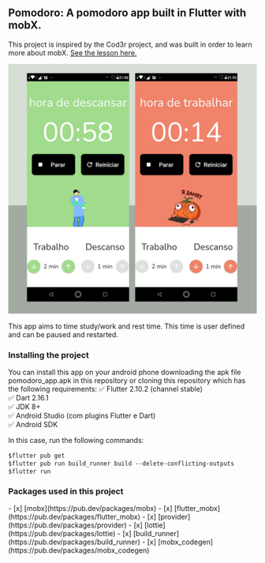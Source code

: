 ## Pomodoro: A pomodoro app built in Flutter with mobX.

This project is inspired by the Cod3r project, and was built in order to learn more about mobX. [See the lesson here.](https://www.youtube.com/watch?v=LeRjIY4n2Vk)

<img src="https://raw.githubusercontent.com/vivianeor/pomodoro_app/master/assets/print_app/1.jpeg">

This app aims to time study/work and rest time. This time is user defined and can be paused and restarted.

<h3>Installing the project</h3>
You can install this app on your android phone downloading the apk file pomodoro_app.apk in this repository or cloning this repository which has the following requirements:
✅ Flutter 2.10.2 (channel stable) <br/>
✅ Dart 2.16.1 <br/>
✅ JDK 8+ <br/>
✅ Android Studio (com plugins Flutter e Dart) <br/>
✅ Android SDK <br/>

In this case, run the following commands:
```
$flutter pub get
$flutter pub run build_runner build --delete-conflicting-outputs
$flutter run
```

<h3>Packages used in this project</h3>
- [x] [mobx](https://pub.dev/packages/mobx)
- [x] [flutter_mobx](https://pub.dev/packages/flutter_mobx)
- [x] [provider](https://pub.dev/packages/provider)
- [x] [lottie](https://pub.dev/packages/lottie)
- [x] [build_runner](https://pub.dev/packages/build_runner)
- [x] [mobx_codegen](https://pub.dev/packages/mobx_codegen)